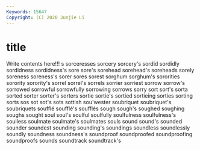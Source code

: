 ```yaml
---
Keywords: 15647
Copyright: (C) 2020 Junjie Li
---
```


# title

Write contents here!!!
s 
sorceresses 
sorcery 
sorcery's 
sordid 
sordidly 
sordidness 
sordidness's 
sore 
sore's
sorehead 
sorehead's 
soreheads 
sorely 
soreness 
soreness's 
sorer 
sores 
sorest 
sorghum
sorghum's 
sororities 
sorority 
sorority's 
sorrel 
sorrel's 
sorrels 
sorrier 
sorriest 
sorrow
sorrow's 
sorrowed 
sorrowful 
sorrowfully 
sorrowing 
sorrows 
sorry 
sort 
sort's 
sorta
sorted 
sorter 
sorter's 
sorters 
sortie 
sortie's 
sortied 
sortieing 
sorties 
sorting
sorts 
sos 
sot 
sot's 
sots 
sottish 
sou'wester 
soubriquet 
soubriquet's 
soubriquets
soufflé 
soufflé's 
soufflés 
sough 
sough's 
soughed 
soughing 
soughs 
sought 
soul
soul's 
soulful 
soulfully 
soulfulness 
soulfulness's 
soulless 
soulmate 
soulmate's 
soulmates 
souls
sound 
sound's 
sounded 
sounder 
soundest 
sounding 
sounding's 
soundings 
soundless 
soundlessly
soundly 
soundness 
soundness's 
soundproof 
soundproofed 
soundproofing 
soundproofs 
sounds 
soundtrack 
soundtrack's
